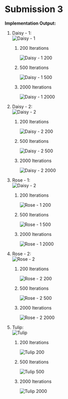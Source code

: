 Submission 3
=========

**Implementation Output:**

1. Daisy - 1:<br>
	![Daisy - 1](https://s12.postimg.org/lv62dmtwt/Daisy.jpg)

	1. 200 Iterations

		![Daisy - 1 200](https://s8.postimg.org/hzfiloh1h/Daisy.jpg)
	
	2. 500 Iterations
	
		![Daisy - 1 500](https://s24.postimg.org/jf4iwz4lh/Daisy.jpg)
	
	3. 2000 Iterations
	
		![Daisy - 1 2000](https://s9.postimg.org/k53miq8un/Daisy.jpg)
		
2. Daisy - 2:<br>
	![Daisy - 2](https://s12.postimg.org/5uwawcc8t/Daisy2.jpg)

	1. 200 Iterations

		![Daisy - 2 200](https://s8.postimg.org/7dvn9oapx/Daisy2.jpg)
	
	2. 500 Iterations
	
		![Daisy - 2 500](https://s24.postimg.org/5zhi7iw3p/Daisy2.jpg)
	
	3. 2000 Iterations
	
		![Daisy - 2 2000](https://s9.postimg.org/dfx32pnin/Daisy2.jpg)
		
3. Rose - 1:<br>
	![Daisy - 2](https://s12.postimg.org/930s9dyil/Rose.jpg)

	1. 200 Iterations

		![Rose - 1 200](https://s8.postimg.org/dhht7bqdh/Rose.jpg)
	
	2. 500 Iterations
	
		![Rose - 1 500](https://s24.postimg.org/6exdea7et/Rose.jpg)
	
	3. 2000 Iterations
	
		![Rose - 1 2000](https://s9.postimg.org/lo3m1g4sv/Rose.jpg)
		
4. Rose - 2:<br>
	![Rose - 2](https://s12.postimg.org/9ttif60vx/Rose2.jpg)

	1. 200 Iterations

		![Rose - 2 200](https://s8.postimg.org/bqys5u8ud/Rose2.jpg)
	
	2. 500 Iterations
	
		![Rose - 2 500](https://s24.postimg.org/7v8vwfabp/Rose2.jpg)
	
	3. 2000 Iterations
	
		![Rose - 2 2000](https://s9.postimg.org/vzfyu3wi7/Rose2.jpg)
		
5. Tulip:<br>
	![Tulip](https://s12.postimg.org/5yq4clhq5/Tulip.jpg)

	1. 200 Iterations

		![Tulip 200](https://s8.postimg.org/o6vhzl26d/Tulip.jpg)
	
	2. 500 Iterations
	
		![Tulip 500](https://s24.postimg.org/hh2gcq1hh/Tulip.jpg)
	
	3. 2000 Iterations
	
		![Tulip 2000](https://s9.postimg.org/4dd79fd5b/Tulip.jpg)